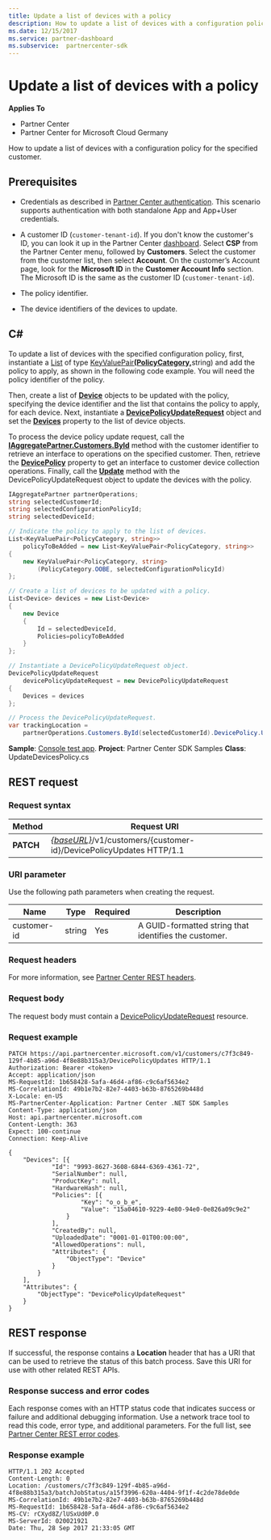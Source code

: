 ```yaml
---
title: Update a list of devices with a policy
description: How to update a list of devices with a configuration policy for the specified customer.
ms.date: 12/15/2017
ms.service: partner-dashboard
ms.subservice:  partnercenter-sdk
---
```


# Update a list of devices with a policy

**Applies To**

- Partner Center
- Partner Center for Microsoft Cloud Germany

How to update a list of devices with a configuration policy for the specified customer.

## Prerequisites

- Credentials as described in [Partner Center authentication](partner-center-authentication.md). This scenario supports authentication with both standalone App and App+User credentials.

- A customer ID (`customer-tenant-id`). If you don't know the customer's ID, you can look it up in the Partner Center [dashboard](https://partner.microsoft.com/dashboard). Select **CSP** from the Partner Center menu, followed by **Customers**. Select the customer from the customer list, then select **Account**. On the customer’s Account page, look for the **Microsoft ID** in the **Customer Account Info** section. The Microsoft ID is the same as the customer ID  (`customer-tenant-id`).

- The policy identifier.

- The device identifiers of the devices to update.

## C\#

To update a list of devices with the specified configuration policy, first, instantiate a [List](https://docs.microsoft.com/dotnet/api/system.collections.generic.list-1) of type [KeyValuePair](https://docs.microsoft.com/dotnet/api/system.collections.generic.keyvaluepair-2)[**(PolicyCategory,**](https://docs.microsoft.com/dotnet/api/microsoft.store.partnercenter.models.devicesdeployment.policycategory)string) and add the policy to apply, as shown in the following code example. You will need the policy identifier of the policy.

Then, create a list of [**Device**](https://docs.microsoft.com/dotnet/api/microsoft.store.partnercenter.models.devicesdeployment.device) objects to be updated with the policy, specifying the device identifier and the list that contains the policy to apply, for each device. Next, instantiate a [**DevicePolicyUpdateRequest**](https://docs.microsoft.com/dotnet/api/microsoft.store.partnercenter.models.devicesdeployment.devicepolicyupdaterequest) object and set the [**Devices**](https://docs.microsoft.com/dotnet/api/microsoft.store.partnercenter.models.devicesdeployment.devicebatchcreationrequest.devices) property to the list of device objects.

To process the device policy update request, call the [**IAggregatePartner.Customers.ById**](https://docs.microsoft.com/dotnet/api/microsoft.store.partnercenter.customers.icustomercollection.byid) method with the customer identifier to retrieve an interface to operations on the specified customer. Then, retrieve the [**DevicePolicy**](https://docs.microsoft.com/dotnet/api/microsoft.store.partnercenter.customers.icustomer.devicepolicy) property to get an interface to customer device collection operations. Finally, call the [**Update**](https://docs.microsoft.com/dotnet/api/microsoft.store.partnercenter.devicesdeployment.icustomerdevicecollection.update) method with the DevicePolicyUpdateRequest object to update the devices with the policy.

``` csharp
IAggregatePartner partnerOperations;
string selectedCustomerId;
string selectedConfigurationPolicyId;
string selectedDeviceId;

// Indicate the policy to apply to the list of devices.
List<KeyValuePair<PolicyCategory, string>>
    policyToBeAdded = new List<KeyValuePair<PolicyCategory, string>>
{
    new KeyValuePair<PolicyCategory, string>
        (PolicyCategory.OOBE, selectedConfigurationPolicyId)
};

// Create a list of devices to be updated with a policy.
List<Device> devices = new List<Device>
{
    new Device
    {
        Id = selectedDeviceId,
        Policies=policyToBeAdded
    }
};

// Instantiate a DevicePolicyUpdateRequest object.
DevicePolicyUpdateRequest
    devicePolicyUpdateRequest = new DevicePolicyUpdateRequest
{
    Devices = devices
};

// Process the DevicePolicyUpdateRequest.
var trackingLocation =
    partnerOperations.Customers.ById(selectedCustomerId).DevicePolicy.Update(devicePolicyUpdateRequest);
```

**Sample**: [Console test app](console-test-app.md). **Project**: Partner Center SDK Samples **Class**: UpdateDevicesPolicy.cs

## REST request

### Request syntax

| Method    | Request URI                                                                                         |
|-----------|-----------------------------------------------------------------------------------------------------|
| **PATCH** | [*{baseURL}*](partner-center-rest-urls.md)/v1/customers/{customer-id}/DevicePolicyUpdates HTTP/1.1 |

### URI parameter

Use the following path parameters when creating the request.

| Name        | Type   | Required | Description                                           |
|-------------|--------|----------|-------------------------------------------------------|
| customer-id | string | Yes      | A GUID-formatted string that identifies the customer. |

### Request headers

For more information, see [Partner Center REST headers](headers.md).

### Request body

The request body must contain a [DevicePolicyUpdateRequest](device-deployment-resources.md#devicepolicyupdaterequest) resource.

### Request example

```http
PATCH https://api.partnercenter.microsoft.com/v1/customers/c7f3c849-129f-4b85-a96d-4f8e88b315a3/DevicePolicyUpdates HTTP/1.1
Authorization: Bearer <token>
Accept: application/json
MS-RequestId: 1b658428-5afa-46d4-af86-c9c6af5634e2
MS-CorrelationId: 49b1e7b2-82e7-4403-b63b-8765269b448d
X-Locale: en-US
MS-PartnerCenter-Application: Partner Center .NET SDK Samples
Content-Type: application/json
Host: api.partnercenter.microsoft.com
Content-Length: 363
Expect: 100-continue
Connection: Keep-Alive

{
    "Devices": [{
            "Id": "9993-8627-3608-6844-6369-4361-72",
            "SerialNumber": null,
            "ProductKey": null,
            "HardwareHash": null,
            "Policies": [{
                    "Key": "o_o_b_e",
                    "Value": "15a04610-9229-4e80-94e0-0e826a09c9e2"
                }
            ],
            "CreatedBy": null,
            "UploadedDate": "0001-01-01T00:00:00",
            "AllowedOperations": null,
            "Attributes": {
                "ObjectType": "Device"
            }
        }
    ],
    "Attributes": {
        "ObjectType": "DevicePolicyUpdateRequest"
    }
}
```

## REST response

If successful, the response contains a **Location** header that has a URI that can be used to retrieve the status of this batch process. Save this URI for use with other related REST APIs.

### Response success and error codes

Each response comes with an HTTP status code that indicates success or failure and additional debugging information. Use a network trace tool to read this code, error type, and additional parameters. For the full list, see [Partner Center REST error codes](error-codes.md).

### Response example

```http
HTTP/1.1 202 Accepted
Content-Length: 0
Location: /customers/c7f3c849-129f-4b85-a96d-4f8e88b315a3/batchJobStatus/a15f3996-620a-4404-9f1f-4c2de78de0de
MS-CorrelationId: 49b1e7b2-82e7-4403-b63b-8765269b448d
MS-RequestId: 1b658428-5afa-46d4-af86-c9c6af5634e2
MS-CV: rCXyd8Z/lUSxUd0P.0
MS-ServerId: 020021921
Date: Thu, 28 Sep 2017 21:33:05 GMT
```
